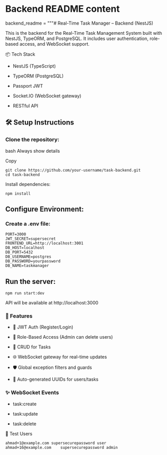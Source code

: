 # Backend README content
backend_readme = """# Real-Time Task Manager – Backend (NestJS)

This is the backend for the Real-Time Task Management System built with NestJS, TypeORM, and PostgreSQL. It includes user authentication, role-based access, and WebSocket support.

📦 Tech Stack
* NestJS (TypeScript)

* TypeORM (PostgreSQL)

* Passport JWT

* Socket.IO (WebSocket gateway)

* RESTful API

##  🛠️ Setup Instructions
### Clone the repository:

bash
Always show details

Copy
``` 
git clone https://github.com/your-username/task-backend.git
cd task-backend
```
Install dependencies:

```
npm install
```
## Configure Environment:

### Create a .env file:

```
PORT=3000
JWT_SECRET=supersecret
FRONTEND_URL=http://localhost:3001
DB_HOST=localhost
DB_PORT=5432
DB_USERNAME=postgres
DB_PASSWORD=yourpassword
DB_NAME=taskmanager

```

## Run the server:

```
npm run start:dev
```
 API will be available at http://localhost:3000

### 🧠 Features
* 🔐 JWT Auth (Register/Login)

* 👥 Role-Based Access (Admin can delete users)

* 📄 CRUD for Tasks

* 🌐 WebSocket gateway for real-time updates

* 🛡️ Global exception filters and guards

* 🧪 Auto-generated UUIDs for users/tasks


### ✨ WebSocket Events
* task:create

* task:update

* task:delete

🧪 Test Users
```
ahmad+1@example.com	supersecurepassword	user
ahmad+16@example.com	supersecurepassword	admin
```